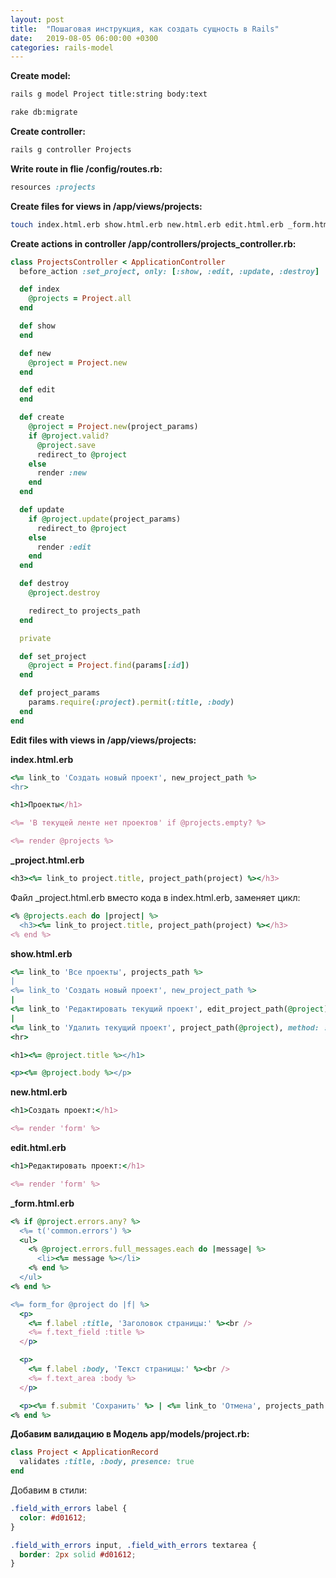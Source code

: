 ```yaml
---
layout: post
title:  "Пошаговая инструкция, как создать сущность в Rails"
date:   2019-08-05 06:00:00 +0300
categories: rails-model
---
```


**Create model:**
```bash
rails g model Project title:string body:text
```

```bash
rake db:migrate
```

**Create controller:**
```bash
rails g controller Projects
```

**Write route in flie /config/routes.rb:**
```ruby
resources :projects
```

**Create files for views in /app/views/projects:**
```bash
touch index.html.erb show.html.erb new.html.erb edit.html.erb _form.html.erb _project.html.erb
```

**Create actions in controller /app/controllers/projects_controller.rb:**

```ruby
class ProjectsController < ApplicationController
  before_action :set_project, only: [:show, :edit, :update, :destroy]

  def index
    @projects = Project.all
  end

  def show
  end

  def new
    @project = Project.new
  end

  def edit
  end

  def create
    @project = Project.new(project_params)
    if @project.valid?
      @project.save
      redirect_to @project
    else
      render :new
    end
  end

  def update
    if @project.update(project_params)
      redirect_to @project
    else
      render :edit
    end
  end

  def destroy
    @project.destroy

    redirect_to projects_path
  end

  private

  def set_project
    @project = Project.find(params[:id])
  end

  def project_params
    params.require(:project).permit(:title, :body)
  end
end
```

**Edit files with views in /app/views/projects:**

**index.html.erb**

```ruby
<%= link_to 'Создать новый проект', new_project_path %>
<hr>

<h1>Проекты</h1>

<%= 'В текущей ленте нет проектов' if @projects.empty? %>

<%= render @projects %>
```

**_project.html.erb**

```ruby
<h3><%= link_to project.title, project_path(project) %></h3>
```

Файл _project.html.erb вместо кода в index.html.erb, заменяет цикл:

```ruby
<% @projects.each do |project| %>
  <h3><%= link_to project.title, project_path(project) %></h3>
<% end %>
```

**show.html.erb**

```ruby
<%= link_to 'Все проекты', projects_path %>
|
<%= link_to 'Создать новый проект', new_project_path %>
|
<%= link_to 'Редактировать текущий проект', edit_project_path(@project) %>
|
<%= link_to 'Удалить текущий проект', project_path(@project), method: :delete, data: { confirm: 'Действительно удалить?'} %>
<hr>

<h1><%= @project.title %></h1>

<p><%= @project.body %></p>
```


**new.html.erb**

```ruby
<h1>Создать проект:</h1>

<%= render 'form' %>
```


**edit.html.erb**

```ruby
<h1>Редактировать проект:</h1>

<%= render 'form' %>
```
**_form.html.erb**

```ruby
<% if @project.errors.any? %>
  <%= t('common.errors') %>
  <ul>
    <% @project.errors.full_messages.each do |message| %>
      <li><%= message %></li>
    <% end %>
  </ul>
<% end %>

<%= form_for @project do |f| %>
  <p>
    <%= f.label :title, 'Заголовок страницы:' %><br />
    <%= f.text_field :title %>
  </p>

  <p>
    <%= f.label :body, 'Текст страницы:' %><br />
    <%= f.text_area :body %>
  </p>

  <p><%= f.submit 'Сохранить' %> | <%= link_to 'Отмена', projects_path %></p>
<% end %>
```

**Добавим валидацию в Модель app/models/project.rb:**

```ruby
class Project < ApplicationRecord
  validates :title, :body, presence: true
end
```

Добавим в стили:

```css
.field_with_errors label {
  color: #d01612;
}

.field_with_errors input, .field_with_errors textarea {
  border: 2px solid #d01612;
}
```